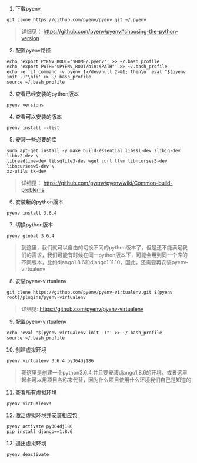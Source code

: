 1. 下载pyenv
```
git clone https://github.com/pyenv/pyenv.git ~/.pyenv
```
> 详细见：
https://github.com/pyenv/pyenv#choosing-the-python-version

2. 配置pyenv路径
```
echo 'export PYENV_ROOT="$HOME/.pyenv"' >> ~/.bash_profile
echo 'export PATH="$PYENV_ROOT/bin:$PATH"' >> ~/.bash_profile
echo -e 'if command -v pyenv 1>/dev/null 2>&1; then\n  eval "$(pyenv init -)"\nfi' >> ~/.bash_profile
source ~/.bash_profile
```
3. 查看已经安装的python版本
```
pyenv versions
```
4. 查看可以安装的版本
```
pyenv install --list
```
5. 安装一些必要的库

```
sudo apt-get install -y make build-essential libssl-dev zlib1g-dev libbz2-dev \
libreadline-dev libsqlite3-dev wget curl llvm libncurses5-dev libncursesw5-dev \
xz-utils tk-dev
```
> 详细见：
https://github.com/pyenv/pyenv/wiki/Common-build-problems

6. 安装新的python版本
```
pyenv install 3.6.4
```
7. 切换python版本
```
pyenv global 3.6.4
```
> 到这里，我们就可以自由的切换不同的python版本了，但是还不能满足我们的需求，我们可能有时候在同一python版本下，可能会用到同一个库的不同版本，比如django1.8.6和django1.11.10，因此，还需要再安装pyenv-virtualenv

8. 安装pyenv-virtualenv
```
git clone https://github.com/pyenv/pyenv-virtualenv.git $(pyenv root)/plugins/pyenv-virtualenv
```
> 详细见:
https://github.com/pyenv/pyenv-virtualenv

9. 配置pyenv-virtualenv
```
echo 'eval "$(pyenv virtualenv-init -)"' >> ~/.bash_profile
source ~/.bash_profile
```
10. 创建虚拟环境
```
pyenv virtualenv 3.6.4 py364dj186
```
> 我这里是创建一个python3.6.4,并且要安装django1.8.6的环境，或者这里起名可以用项目名称来代替，因为什么项目使用什么环境我们自己是知道的

11. 查看所有虚拟环境
```
pyenv virtualenvs
```
12. 激活虚拟环境并安装相应包
```
pyenv activate py364dj186
pip install django==1.8.6
```
13. 退出虚拟环境
```
pyenv deactivate
```
